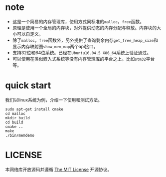 # note
  - 这是一个简易的内存管理库，使用方式同标准的`malloc`，`free`函数。
  - 原理是使用一个全局的内存块，对外提供动态的内存分配与释放。内存块的大小可以自定义。
  - 除了`malloc`，`free`函数外，另外提供了查询剩余内存`get_free_heap_size`和显示内存映射图`show_mem_map`两个api接口。
  - 支持32位和64位系统。已经在`Ubuntu16.04.5 X86_64`系统上验证通过。
  - 可以使用在类似嵌入式系统等没有内存管理库的平台之上。比如`stm32`平台等。

# quick start
  我们以linux系统为例，介绍一下使用和测试方法。

	sudo apt-get install cmake
	cd malloc
	mkdir build 
	cd build
	cmake ..
	make
	./bin/memdemo

# LICENSE
  本网络库开放源码并遵循 [The MIT License](LICENSE) 开源协议。
